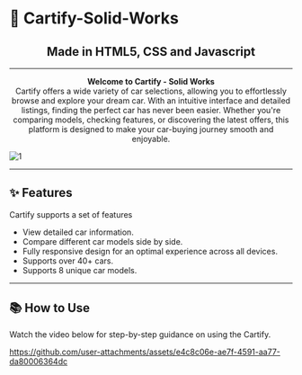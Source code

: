 # 👑 Cartify-Solid-Works
<h2 align="center">Made in HTML5, CSS and Javascript</h2>

---

<div align="center">
  <strong>Welcome to Cartify - Solid Works</strong><br>
  Cartify offers a wide variety of car selections, allowing you to effortlessly browse and explore your dream car. With an intuitive interface and detailed listings, finding the perfect car has never been easier. Whether you're comparing models, checking features, or discovering the latest offers, this platform is designed to make your car-buying journey smooth and enjoyable.</div>

![1](https://github.com/user-attachments/assets/77cd68fc-e0ae-46e1-b84d-fd7d5371636d)
<br>

---

## ✨ Features
Cartify supports a set of features

- View detailed car information.
- Compare different car models side by side.
- Fully responsive design for an optimal experience across all devices.
- Supports over 40+ cars.
- Supports 8 unique car models.

---

## 📚 How to Use
Watch the video below for step-by-step guidance on using the Cartify.


https://github.com/user-attachments/assets/e4c8c06e-ae7f-4591-aa77-da80006364dc

